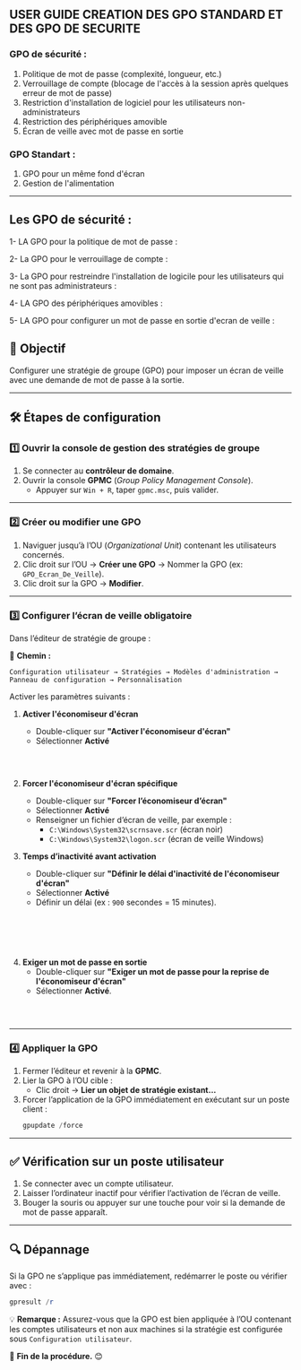 ## USER GUIDE CREATION DES GPO STANDARD ET DES GPO DE SECURITE

### GPO de sécurité :
1. Politique de mot de passe (complexité, longueur, etc.)
2. Verrouillage de compte (blocage de l'accès à la session après quelques erreur de mot de passe)
3. Restriction d'installation de logiciel pour les utilisateurs non-administrateurs
4. Restriction des périphériques amovible
5. Écran de veille avec mot de passe en sortie

### GPO Standart :
1. GPO pour un même fond d'écran
2. Gestion de l'alimentation

---

## Les GPO de sécurité :

1- LA GPO pour la politique de mot de passe :

2- La GPO pour le verrouillage de compte :

3- La GPO pour restreindre l'installation de logicile pour les utilisateurs qui ne sont pas administrateurs :

4- LA GPO des périphériques amovibles :

5- LA GPO pour configurer un mot de passe en sortie d'ecran de veille :
## 🎯 Objectif
Configurer une stratégie de groupe (GPO) pour imposer un écran de veille avec une demande de mot de passe à la sortie.

---

## 🛠 Étapes de configuration

### 1️⃣ Ouvrir la console de gestion des stratégies de groupe
1. Se connecter au **contrôleur de domaine**.
2. Ouvrir la console **GPMC** (*Group Policy Management Console*).
   - Appuyer sur `Win + R`, taper `gpmc.msc`, puis valider.

---

### 2️⃣ Créer ou modifier une GPO
1. Naviguer jusqu’à l’OU (*Organizational Unit*) contenant les utilisateurs concernés.
2. Clic droit sur l’OU → **Créer une GPO** → Nommer la GPO (ex: `GPO_Ecran_De_Veille`).
3. Clic droit sur la GPO → **Modifier**.

---

### 3️⃣ Configurer l’écran de veille obligatoire
Dans l’éditeur de stratégie de groupe :

📌 **Chemin :**
```
Configuration utilisateur → Stratégies → Modèles d'administration → Panneau de configuration → Personnalisation
```

Activer les paramètres suivants :

1. **Activer l'économiseur d'écran**
   - Double-cliquer sur **"Activer l'économiseur d'écran"**
   - Sélectionner **Activé**
<br><p align="center"><img src="https://github.com/user-attachments/assets/aa14c715-d08c-4f06-a5f5-814c91bd0f1c" alt=""></p><br>


2. **Forcer l'économiseur d'écran spécifique**
   - Double-cliquer sur **"Forcer l’économiseur d’écran"**
   - Sélectionner **Activé**
   - Renseigner un fichier d’écran de veille, par exemple :
     - `C:\Windows\System32\scrnsave.scr` (écran noir)
     - `C:\Windows\System32\logon.scr` (écran de veille Windows)

3. **Temps d’inactivité avant activation**
   - Double-cliquer sur **"Définir le délai d'inactivité de l'économiseur d'écran"**
   - Sélectionner **Activé**
   - Définir un délai (ex : `900` secondes = 15 minutes).

<br><p align="center"><img src="https://github.com/user-attachments/assets/b7f19797-cd3b-48b8-84b9-9842fbca33f0" alt=""></p><br>


4. **Exiger un mot de passe en sortie**
   - Double-cliquer sur **"Exiger un mot de passe pour la reprise de l'économiseur d'écran"**
   - Sélectionner **Activé**.
<br><p align="center"><img src="https://github.com/user-attachments/assets/5dad398d-38ce-49d3-a4bd-006a7ca6f4a9" alt=""></p><br>

---

### 4️⃣ Appliquer la GPO
1. Fermer l’éditeur et revenir à la **GPMC**.
2. Lier la GPO à l’OU cible :
   - Clic droit → **Lier un objet de stratégie existant...**
3. Forcer l’application de la GPO immédiatement en exécutant sur un poste client :
   ```powershell
   gpupdate /force
   ```

---

## ✅ Vérification sur un poste utilisateur
1. Se connecter avec un compte utilisateur.
2. Laisser l’ordinateur inactif pour vérifier l’activation de l’écran de veille.
3. Bouger la souris ou appuyer sur une touche pour voir si la demande de mot de passe apparaît.

---

## 🔍 Dépannage
Si la GPO ne s’applique pas immédiatement, redémarrer le poste ou vérifier avec :
```powershell
gpresult /r
```

💡 **Remarque :** Assurez-vous que la GPO est bien appliquée à l’OU contenant les comptes utilisateurs et non aux machines si la stratégie est configurée sous `Configuration utilisateur`.

📌 **Fin de la procédure.** 😊


